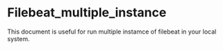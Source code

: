 # Filebeat_multiple_instance
This document is useful for run multiple instamce of filebeat in your local system.
